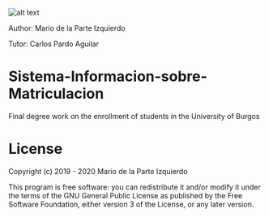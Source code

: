 ![alt text](https://github.com/mdi0007/Sistema-Informacion-sobre-Matriculacion/blob/master/logo.JPG)

Author: Mario de la Parte Izquierdo

Tutor: Carlos Pardo Aguilar

# Sistema-Informacion-sobre-Matriculacion

Final degree work on the enrollment of students in the University of Burgos






# License

Copyright (c) 2019 - 2020 Mario de la Parte Izquierdo

This program is free software: you can redistribute it and/or modify it under the terms of the GNU General Public License as published by the Free Software Foundation, either version 3 of the License, or any later version.
